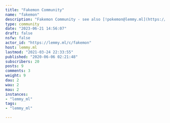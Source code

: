 ```yaml
---
title: "Fakemon Community" 
name: "fakemon"
description: "Fakemon Community - see also [!pokemon@lemmy.ml](https://lemmy.ml/c/pokemon) !"
type: community
date: "2023-06-21 14:56:07"
draft: false
nsfw: false
actor_id: "https://lemmy.ml/c/fakemon"
host: lemmy.ml
lastmod: "2021-03-24 22:33:55"
published: "2020-06-06 02:21:48"
subscribers: 20
posts: 9
comments: 3
weight: 9
dau: 2
wau: 2
mau: 2
instances:
- "lemmy_ml"
tags: 
- "lemmy_ml"

---
```

